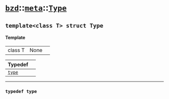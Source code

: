 # [`bzd`](../../../index.md)::[`meta`](../../index.md)::[`Type`](../index.md)

## `template<class T> struct Type`

#### Template
||||
|---:|:---|:---|
|class T|None||

|Typedef||
|:---|:---|
|[`type`](./index.md)||
------
### `typedef type`

